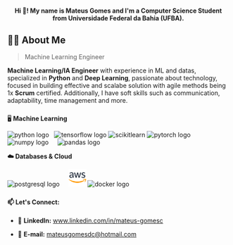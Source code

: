 <h4 align="center">Hi 👋! My name is Mateus Gomes and I'm a Computer Science Student from Universidade Federal da Bahia (UFBA).</h4>

## 👨‍💻 About Me

> Machine Learning Engineer

**Machine Learning/IA Engineer** with experience in ML and datas, specialized in **Python** and **Deep Learning**, passionate about technology, focused in building effective and scalabe solution with agile methods being 1x **Scrum** certified. 
Additionally, I have soft skills such as communication, adaptability, time management and more.

###
🖥️ **Machine Learning**
<div align="left">
  <img src="https://cdn.jsdelivr.net/gh/devicons/devicon/icons/python/python-original.svg" height="40" alt="python logo"  />
  <img width="4" />
  <img src="https://cdn.jsdelivr.net/gh/devicons/devicon/icons/tensorflow/tensorflow-original.svg" height="40" alt="tensorflow logo"  />
  <img src="https://cdn.jsdelivr.net/gh/devicons/devicon@latest/icons/scikitlearn/scikitlearn-original.svg" height='50' alt='scikitlearn'/>
  <img src="https://cdn.jsdelivr.net/gh/devicons/devicon/icons/pytorch/pytorch-original.svg" height="40" alt="pytorch logo"  />
  <img width="12" />
  <img src="https://cdn.jsdelivr.net/gh/devicons/devicon/icons/numpy/numpy-original.svg" height="30" alt="numpy logo"  />
  <img width="12" />
  <img src="https://cdn.jsdelivr.net/gh/devicons/devicon/icons/pandas/pandas-original.svg" height="40" alt="pandas logo"  />
</div>
  
**☁️ Databases & Cloud**
<div>
  <img src="https://cdn.jsdelivr.net/gh/devicons/devicon/icons/postgresql/postgresql-original.svg" height="40" alt="postgresql logo"  />
  <img width="12" />
  <img src="https://raw.githubusercontent.com/devicons/devicon/master/icons/amazonwebservices/amazonwebservices-original-wordmark.svg" width="40">
  <img src="https://cdn.jsdelivr.net/gh/devicons/devicon/icons/docker/docker-original.svg" height="40" alt="docker logo"  />
  <img width="12" />
  
</div>

###

#### 📫 **Let's Connect:**
- 🔗 **LinkedIn:** www.linkedin.com/in/mateus-gomesc

- 📧 **E-mail:** [mateusgomesdc@hotmail.com](mailto:mateusgomesdc@hotmail.com)

